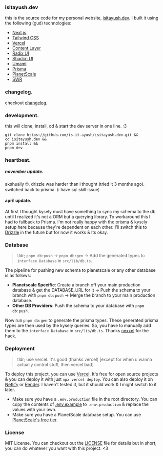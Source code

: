 [license]: ./LICENSE.md
[.env.example]: .example.env
[changelog]: ./CHANGELOG.md

### isitayush.dev

this is the source code for my personal website, [isitayush.dev](https://isitayush.dev). I built it using the following (gud) technologies:

- [Next.js](https://nextjs.org/)
- [Tailwind CSS](https://tailwindcss.com/)
- [Vercel](https://vercel.com/)
- [Content Layer](https://www.contentlayer.dev/)
- [Radix UI](https://www.radix-ui.com/)
- [Shadcn UI](https://ui.shadcn.com/)
- [Umami](https://umami.is/)
- [Prisma](https://www.prisma.io/)
- [PlanetScale](https://www.planetscale.com/)
- [SWR](https://swr.vercel.app/)

### changelog.

checkout [changelog].

### development.

this will clone, install, cd & start the dev server in one line. :3

```
git clone https://github.com/is-it-ayush/isitayush.dev.git &&
cd isitayush.dev &&
pnpm install &&
pnpm dev
```

### heartbeat.

##### november update.

akshually 🤓, drizzle was harder than i thought (tried it 3 months ago). switched back to prisma. (i have sql skill issue)

#### april update.

At first I thought kysely must have something to sync my schema to the db until I realized it's not a ORM but a querying library. To workaround this I had to fallback to Prisma. I'm not really happy with the prisma & kysely setup here because they're dependent on each other. I'll switch this to [Drizzle](https://drizzle.team/) in the future but for now it works & Its okay.

### Database

> tldr; `pnpm db:push` -> `pnpm db:gen` -> Add the generated types to `interface Database` in `src/lib/db.ts`.

The pipeline for pushing new schema to planetscale or any other database is as follows:

- **Planetscale Specific**: Create a branch off your main production database & get the DATABASE_URL for it -> Push the schema to your branch with `pnpm db:push` -> Merge the branch to your main production database.
- **Other DB Providers**: Push the schema to your database with `pnpm db:push`.

Now run `pnpm db:gen` to generate the prisma types. These generated prisma types are then used by the kysely queries. So, you have to manually add them to the `interface Database` in `src/lib/db.ts`.
Thanks [nexxel](https://www.nexxel.dev/blog/typesafe-database) for the hack.

### Deployment

> tldr; use vercel. it's good (thanks vercel) [except for when u wanna actually control stuff, then vercel bad]

To deploy this project, you can use [Vercel](https://vercel.com/). It's free for open source projects & you can deploy it with just `npx vercel deploy`. You can also deploy it on [Netlify](https://www.netlify.com/) or [Render](https://render.com/). I haven't tested it, but it should work & I might switch to it later.

- Make sure you have a `.env.production` file in the root directory. You can copy the contents of [.env.example] to `.env.production` & replace the values with your own.
- Make sure you have a PlanetScale database setup. You can use [PlanetScale's free tier](https://www.planetscale.com/pricing).

### License

MIT License. You can checkout out the [LICENSE] file for details but in short, you can do whatever you want with this project. <3
